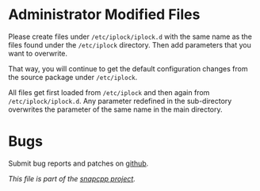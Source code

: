 
Administrator Modified Files
============================

Please create files under `/etc/iplock/iplock.d` with the same name as
the files found under the `/etc/iplock` directory. Then add parameters
that you want to overwrite.

That way, you will continue to get the default configuration
changes from the source package under `/etc/iplock`.

All files get first loaded from `/etc/iplock` and then again
from `/etc/iplock/iplock.d`. Any parameter redefined in the
sub-directory overwrites the parameter of the same name in
the main directory.


Bugs
====

Submit bug reports and patches on
[github](https://github.com/m2osw/iplock/issues).


_This file is part of the [snapcpp project](https://snapwebsites.org/)._
